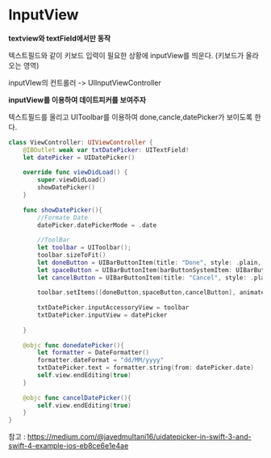 # InputView

**textview와 textField에서만 동작**

텍스트필드와 같이 키보드 입력이 필요한 상황에 inputView를 띄운다. (키보드가 올라오는 영역)

inputVIew의 컨트롤러 -> UIInputViewController

**inputView를 이용하여 데이트피커를 보여주자**

텍스트필드를 올리고 UIToolbar를 이용하여 done,cancle,datePicker가 보이도록 한다.

```swift
class ViewController: UIViewController {
    @IBOutlet weak var txtDatePicker: UITextField!
    let datePicker = UIDatePicker()
    
    override func viewDidLoad() {
        super.viewDidLoad()
        showDatePicker()
    }
    
    func showDatePicker(){
        //Formate Date
        datePicker.datePickerMode = .date
        
        //ToolBar
        let toolbar = UIToolbar();
        toolbar.sizeToFit()
        let doneButton = UIBarButtonItem(title: "Done", style: .plain, target: self, action: #selector(donedatePicker));
        let spaceButton = UIBarButtonItem(barButtonSystemItem: UIBarButtonItem.SystemItem.flexibleSpace, target: nil, action: nil)
        let cancelButton = UIBarButtonItem(title: "Cancel", style: .plain, target: self, action: #selector(cancelDatePicker));
        
        toolbar.setItems([doneButton,spaceButton,cancelButton], animated: false)
        
        txtDatePicker.inputAccessoryView = toolbar
        txtDatePicker.inputView = datePicker
        
    }
    
    @objc func donedatePicker(){
        let formatter = DateFormatter()
        formatter.dateFormat = "dd/MM/yyyy"
        txtDatePicker.text = formatter.string(from: datePicker.date)
        self.view.endEditing(true)
    }
    
    @objc func cancelDatePicker(){
        self.view.endEditing(true)
    }
}

```

참고 : https://medium.com/@javedmultani16/uidatepicker-in-swift-3-and-swift-4-example-ios-eb8ce6e1e4ae